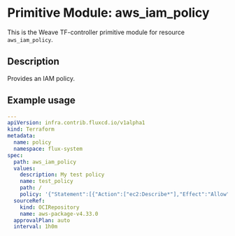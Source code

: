 
# Primitive Module: aws_iam_policy

This is the Weave TF-controller primitive module for resource `aws_iam_policy`.

## Description

Provides an IAM policy.

## Example usage

```yaml
---
apiVersion: infra.contrib.fluxcd.io/v1alpha1
kind: Terraform
metadata:
  name: policy
  namespace: flux-system
spec:
  path: aws_iam_policy
  values:
    description: My test policy
    name: test_policy
    path: /
    policy: '{"Statement":[{"Action":["ec2:Describe*"],"Effect":"Allow","Resource":"*"}],"Version":"2012-10-17"}'
  sourceRef:
    kind: OCIRepository
    name: aws-package-v4.33.0
  approvalPlan: auto
  interval: 1h0m
```
